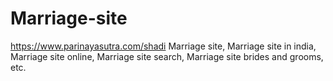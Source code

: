 # Marriage-site
https://www.parinayasutra.com/shadi Marriage site, Marriage site in india, Marriage site online, Marriage site search, Marriage site brides and grooms, etc.
